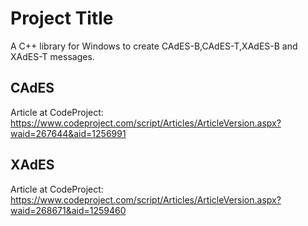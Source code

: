 # Project Title
A C++ library for Windows to create CAdES-B,CAdES-T,XAdES-B and XAdES-T messages.

## CAdES
Article at CodeProject: https://www.codeproject.com/script/Articles/ArticleVersion.aspx?waid=267644&aid=1256991

## XAdES
Article at CodeProject: https://www.codeproject.com/script/Articles/ArticleVersion.aspx?waid=268671&aid=1259460


